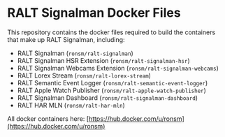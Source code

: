 # RALT Signalman Docker Files

This repository contains the docker files required to build the containers that make up RALT Signalman, including:
* RALT Signalman (```ronsm/ralt-signalman```)
* RALT Signalman HSR Extension (```ronsm/ralt-signalman-hsr```)
* RALT Signalman Webcams Extension (```ronsm/ralt-signalman-webcams```)
* RALT Lorex Stream (```ronsm/ralt-lorex-stream```)
* RALT Semantic Event Logger (```ronsm/ralt-semantic-event-logger```)
* RALT Apple Watch Publisher (```ronsm/ralt-apple-watch-publisher```)
* RALT Signalman Dashboard (```ronsm/ralt-signalman-dashboard```)
* RALT HAR MLN (```ronsm/ralt-har-mln```)

All docker containers here: [https://hub.docker.com/u/ronsm](https://hub.docker.com/u/ronsm)
